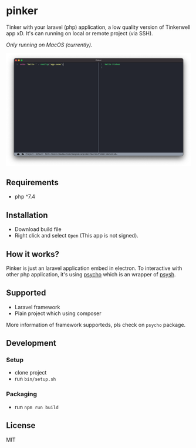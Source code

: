 # pinker

Tinker with your laravel (php) application, a low quality version of Tinkerwell app xD. It's can running on local or remote project (via SSH).

_Only running on MacOS (currently)._

![](assets/screenshot.png)

## Requirements

- php ^7.4

## Installation

- Download build file
- Right click and select `Open` (This app is not signed).

## How it works?

Pinker is just an laravel application embed in electron. To interactive with other php application, it's using [psycho](https://github.com/bangnokia/psycho) which is an wrapper of [psysh](https://github.com/bobthecow/psysh).

## Supported

- Laravel framework
- Plain project which using composer

More information of framework supporteds, pls check on `psycho` package.

## Development

### Setup

- clone project
- run `bin/setup.sh`

### Packaging

- run `npm run build`

## License

MIT
